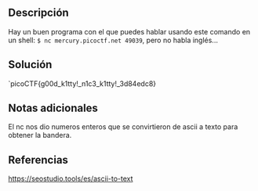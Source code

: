 ## Descripción
Hay un buen programa con el que puedes hablar usando este comando en un shell: `$ nc mercury.picoctf.net 49039`, pero no habla inglés...

## Solución
`picoCTF{g00d_k1tty!_n1c3_k1tty!_3d84edc8}

## Notas adicionales
El nc nos dio numeros enteros que se convirtieron de ascii a texto para obtener la bandera.

## Referencias
https://seostudio.tools/es/ascii-to-text

